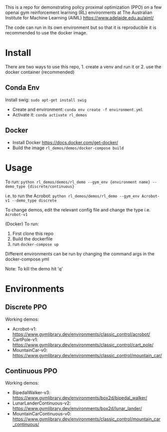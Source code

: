 This is a repo for demonstrating policy proximal optimization (PPO) on a few openai gym reinforcement learning (RL) 
environments at The Australian Institute for Machine Learning (AIML) https://www.adelaide.edu.au/aiml/

The code can run in its own environment but so that it is reproducible it is recommended to use the docker image.

# Install

There are two ways to use this repo, 1. create a venv and run it or 2. use the docker container (recommended)

## Conda Env

Install swig: `sudo apt-get install swig`

* Create and environment: `conda env create -f environment.yml`
* Activate it: `conda activate rl_demos`


## Docker

* Install Docker https://docs.docker.com/get-docker/ 
* Build the image `rl_demos/demos/docker-compose build`

# Usage

To run: `python rl_demos/demos/rl_demo --gym_env {environment name} --demo_type {discrete/continuous}`

i.e. to run the Acrobot: ```python rl_demos/demos/rl_demo --gym_env Acrobot-v1 --demo_type discrete```


To change demos, edit the relevant config file and change the type i.e. `Acrobot-v1`  

(Docker) 
To run:
1. First clone this repo
2. Build the dockerfile
3. run `docker-compose up`

Different environments can be run by changing the command args in the docker-compose.yml

Note: To kill the demo hit 'q'

# Environments

## Discrete PPO

Working demos:
* Acrobot-v1: https://www.gymlibrary.dev/environments/classic_control/acrobot/
* CartPole-v1: https://www.gymlibrary.dev/environments/classic_control/cart_pole/ 
* MountainCar-v0: https://www.gymlibrary.dev/environments/classic_control/mountain_car/


## Continuous PPO

Working demos: 
* BipedalWalker-v3: https://www.gymlibrary.dev/environments/box2d/bipedal_walker/
* LunarLanderContinuous-v2: https://www.gymlibrary.dev/environments/box2d/lunar_lander/
* MountainCarContinuous-v0: https://www.gymlibrary.dev/environments/classic_control/mountain_car_continuous/
